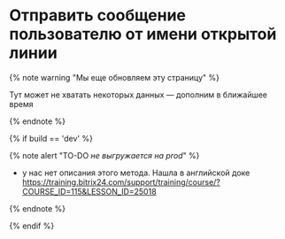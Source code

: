 # Отправить сообщение пользователю от имени открытой линии

{% note warning "Мы еще обновляем эту страницу" %}

Тут может не хватать некоторых данных — дополним в ближайшее время

{% endnote %}

{% if build == 'dev' %}

{% note alert "TO-DO _не выгружается на prod_" %}

- у нас нет описания этого метода. Нашла в английской доке https://training.bitrix24.com/support/training/course/?COURSE_ID=115&LESSON_ID=25018

{% endnote %}

{% endif %}